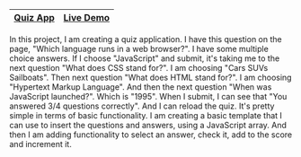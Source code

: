 ﻿| [Quiz App](https://github.com/lana-20/50Projects50Days/tree/main/QuizApp) | [Live Demo](https://lana-20.github.io/quiz-app/) |  
|----|----|

In this project, I am creating a quiz application.
I have this question on the page, "Which language runs in a web browser?".
I have some multiple choice answers. If I choose "JavaScript" and submit, 
it's taking me to the next question "What does CSS stand for?". I am choosing "Cars SUVs Sailboats". 
Then next question "What does HTML stand for?". I am choosing "Hypertext Markup Language". 
And then the next question "When was JavaScript launched?". Which is "1995". 
When I submit, I can see that "You answered 3/4 questions correctly".
And I can reload the quiz. It's pretty simple in terms of basic functionality.
I am creating a basic template that I can use to insert the questions and answers, using a JavaScript array.
And then I am adding functionality to select an answer, check it, add to the score and increment it.
